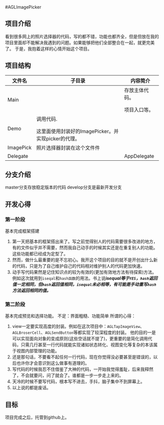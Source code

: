 #AGLImagePicker
## 项目介绍
看到很多网上的照片选择器的代码，写的都不错，功能也都齐全，但是但放在我的项目里面却不能解决我遇到的问题。如果能够把他们全部整合在一起，就更完美了。
于是，我抱着这样的心情开始这个项目。
## 项目结构
文件名 | 子目录 | 内容简介
--- | --- | ---
Main |  | 存放主体代码。</p>项目入口等。
 | Demo | 调用代码.</p>这里面使用封装好的ImagePicker。并实现picker的代理。
 | ImagePick | 照片选择器封装在这个文件件
Delegate |  | AppDelegate
## 分支介绍
master分支存放稳定版本的代码
develop分支是最新开发分支
## 开发心得

### 第一阶段
基本完成框架搭建

1. 第一天把基本的框架搭出来了。写之前觉得别人的代码需要很多改进的地方，有的文件似乎并不需要，然而我自己动手的时候其实还是在重复别人的功能。这些功能都已经成为定型了。
2. 然而，做什么最重要的是不忘初心。我开这个项目的目的就不是开创出什么新的代码，只是为了自己维护自己的代码相对维护别人的代码更加快速。
3. 动手写代码果然是记住知识点的较为有效的(更加有效地方法有待探索)方法。例如这次就用到`iseqal`和`hash函数`的用法。书上说***isequal等于`YES`，`hash`返回值一定相同，但`hash`返回值相同，`isequal`未必相等，有可能是手动重写`hash`方法返回相同的值。***

### 第二阶段
基本完成预览和选择功能。
不足：界面粗糙、功能简单
所谓的心得：

1. view一定要实现高度的封装。例如在这次项目中：`AGLTapImageView`、`AGLBroserCell`、`AGLSendButton`等都实现了较深程度的封装。 他的目的一是可以实现面向对象的变成原则(这些空话就不提了)，更重要的是简化调用代码，只需几行甚至一行代码就能实现诸如状态转化、视图变化等复杂的本该属于视图内部管理的功能。
2. 还是那句话，不要看不起任何一行代码，现在你觉得没必要甚至是错误的，以后也许你才会意识到这么做事有道理的。
3. 写代码的时候我忍不住借鉴了大神的代码，一开始我觉得羞耻，后来我释然了，不会就要问，问了就会了。谁都是一步一步走上来的。
4. 天冷的时候不要写代码，根本写不进去，手抖，脑子集中不到屏幕上。
5. 以上说的都是废话。
## 目标
项目完成之后，托管到github上。